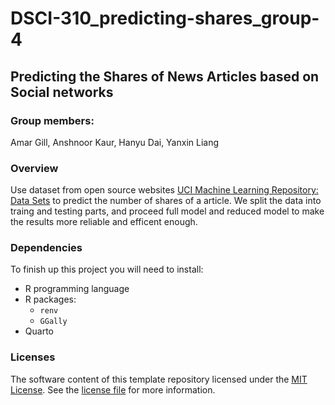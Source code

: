 # DSCI-310_predicting-shares_group-4

## Predicting the Shares of News Articles based on Social networks

### Group members:

Amar Gill, Anshnoor Kaur, Hanyu Dai, Yanxin Liang

### Overview

Use dataset from open source websites [UCI Machine Learning Repository: Data Sets](https://archive.ics.uci.edu/dataset/332/online+news+popularity) to predict the number of shares of a article. We split the data into traing and testing parts, and proceed full model and reduced model to make the results more reliable and efficent enough.

### Dependencies

To finish up this project you will need to install:

-   R programming language
-   R packages:
    -   `renv`
    -   `GGally`
-   Quarto

### Licenses

The software content of this template repository licensed under the [MIT License](https://spdx.org/licenses/MIT.html). See the [license file](LICENSE.md) for more information.
